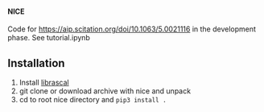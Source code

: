 #### NICE
Code for https://aip.scitation.org/doi/10.1063/5.0021116 in the development phase. 
See tutorial.ipynb

## Installation

1. Install [librascal](https://github.com/cosmo-epfl/librascal)
2. git clone or download archive with nice and unpack
3. cd to root nice directory and `pip3 install .`



